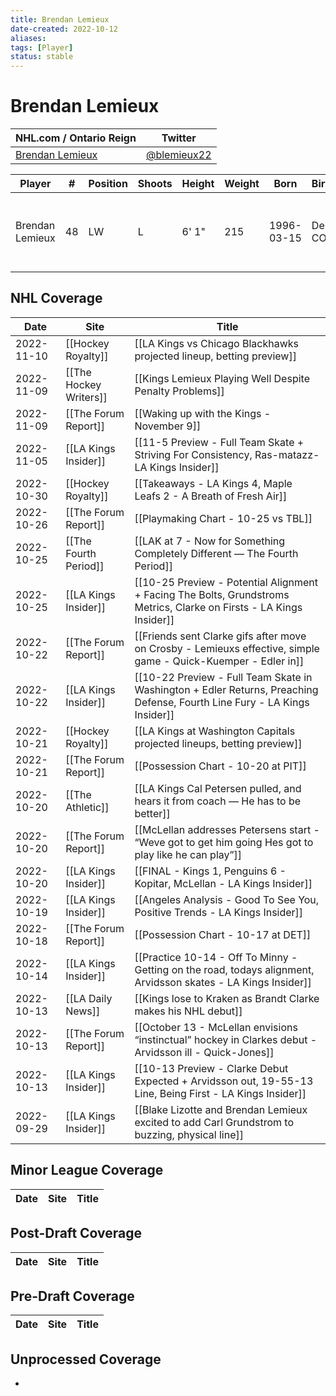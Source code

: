 ```yaml
---
title: Brendan Lemieux
date-created: 2022-10-12
aliases: 
tags: [Player]
status: stable
---
```


# Brendan Lemieux

NHL.com / Ontario Reign | Twitter
-|-
[Brendan Lemieux](https://www.nhl.com/player/brendan-lemieux-8477962) | [@blemieux22](https://twitter.com/blemieux22)

Player | \# | Position | Shoots | Height | Weight | Born | Birthplace | Draft 
-|-|-|-|-|-|-|-|-
Brendan Lemieux | 48 | LW | L | 6' 1" | 215 | 1996-03-15 | Denver, CO, USA | 2014 BUF, 2nd rd, 1st pk (31st overall)




## NHL  Coverage
| Date       | Site                   | Title                                                                                                                     |
| ---------- | ---------------------- | ------------------------------------------------------------------------------------------------------------------------- |
| 2022-11-10 | [[Hockey Royalty]]     | [[LA Kings vs Chicago Blackhawks projected lineup, betting preview]]                                                      |
| 2022-11-09 | [[The Hockey Writers]] | [[Kings Lemieux Playing Well Despite Penalty Problems]]                                                                   |
| 2022-11-09 | [[The Forum Report]]   | [[Waking up with the Kings - November 9]]                                                                                 |
| 2022-11-05 | [[LA Kings Insider]]   | [[11-5 Preview - Full Team Skate + Striving For Consistency, Ras-matazz- LA Kings Insider]]                               |
| 2022-10-30 | [[Hockey Royalty]]     | [[Takeaways - LA Kings 4, Maple Leafs 2 - A Breath of Fresh Air]]                                                         |
| 2022-10-26 | [[The Forum Report]]   | [[Playmaking Chart - 10-25 vs TBL]]                                                                                       |
| 2022-10-25 | [[The Fourth Period]]  | [[LAK at 7 - Now for Something Completely Different — The Fourth Period]]                                                 |
| 2022-10-25 | [[LA Kings Insider]]   | [[10-25 Preview - Potential Alignment + Facing The Bolts, Grundstroms Metrics, Clarke on Firsts - LA Kings Insider]]      |
| 2022-10-22 | [[The Forum Report]]   | [[Friends sent Clarke gifs after move on Crosby - Lemieuxs effective, simple game - Quick-Kuemper - Edler in]]            |
| 2022-10-22 | [[LA Kings Insider]]   | [[10-22 Preview - Full Team Skate in Washington + Edler Returns, Preaching Defense, Fourth Line Fury - LA Kings Insider]] |
| 2022-10-21 | [[Hockey Royalty]]     | [[LA Kings at Washington Capitals projected lineups, betting preview]]                                                    |
| 2022-10-21 | [[The Forum Report]]   | [[Possession Chart - 10-20 at PIT]]                                                                                       |
| 2022-10-20 | [[The Athletic]]       | [[LA Kings Cal Petersen pulled, and hears it from coach — He has to be better]]                                           |
| 2022-10-20 | [[The Forum Report]]   | [[McLellan addresses Petersens start - “Weve got to get him going Hes got to play like he can play”]]                     |
| 2022-10-20 | [[LA Kings Insider]]   | [[FINAL - Kings 1, Penguins 6 - Kopitar, McLellan - LA Kings Insider]]                                                    |
| 2022-10-19 | [[LA Kings Insider]]   | [[Angeles Analysis - Good To See You, Positive Trends - LA Kings Insider]]                                                |
| 2022-10-18 | [[The Forum Report]]   | [[Possession Chart - 10-17 at DET]]                                                                                       |
| 2022-10-14 | [[LA Kings Insider]]   | [[Practice 10-14 - Off To Minny - Getting on the road, todays alignment, Arvidsson skates - LA Kings Insider]]            |
| 2022-10-13 | [[LA Daily News]]      | [[Kings lose to Kraken as Brandt Clarke makes his NHL debut]]                                                             |
| 2022-10-13 | [[The Forum Report]]   | [[October 13 - McLellan envisions “instinctual” hockey in Clarkes debut - Arvidsson ill - Quick-Jones]]                   |
| 2022-10-13 | [[LA Kings Insider]]   | [[10-13 Preview - Clarke Debut Expected + Arvidsson out, 19-55-13 Line, Being First - LA Kings Insider]]                  |
| 2022-09-29 | [[LA Kings Insider]] | [[Blake Lizotte and Brendan Lemieux excited to add Carl Grundstrom to buzzing, physical line]]



## Minor League Coverage
Date | Site |  Title
---|---|---



## Post-Draft Coverage
Date | Site |  Title
---|---|---



## Pre-Draft Coverage
Date | Site |  Title
---|---|---


## Unprocessed Coverage
- 
